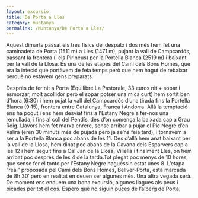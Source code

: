 ```yaml
---
layout: excursio
title: De Porta a Lles
category: muntanya
permalink: /Muntanya/De Porta a Lles/
---
```


Aquest dimarts passat els tres físics del despatx i dos més hem fet una
caminadeta de Porta (1511 m) a Lles (1471 m), pujant la vall de Campcardós,
passant la frontera (i els Pirineus) per la Portella Blanca (2519 m) i baixant
per la vall de la Llosa. És una de les etapes del Camí dels Bons Homes, que
era la inteció que portàvem de feia temps però que hem hagut de rebaixar
perquè no estàvem gens preparats.

Després de fer nit a Porta (Equilibre La Pastorale, 33 euros nit + sopar i
esmorzar, molt acollidor però el sopar potser una mica curt) hem sortit ben
d’hora (6:30) i hem pujat la vall del Campcardós d’una tirada fins la Portella
Blanca (9:15), frontera entre Catalunya, França i Andorra. Allà la temptació
ens ha pogut i ens hem desviat fins a l’Estany Negre a fer-nos una remullada,
i fins al coll del Pendís, des d’on comença la baixada cap a Grau Roig.
Llavors hem fet marxa enrere, sense arribar a pujar el Pic Negre d’en Valira
(eren 30 minuts més de pujada però ja se’ns feia tard), i tornàvem a ser a la
Portella Blanca poc abans de les 11. Des d’allà hem anat baixant per la vall
de la Llosa, hem dinat poc abans de la Cavana dels Esparvers cap a les 12 i
hem seguit fins a Cal Jan de la Llosa, Viliella i finalment Lles, on hem
arribat poc després de les 4 de la tarda.Tot plegat poc menys de 10 hores, que
sense fer el tonto per l’Estany Negre haguéssin estat unes 8. L’etapa “real”
proposada pel Camí dels Bons Homes, Bellver-Porta, està marcada de 8h 30′ però
en realitat en deuen ser algunes més. Una altra vegada serà. De moment ens
enduem una bona excursió, algunes llagues als peus i picades per tot el cos.
Espero que no siguin puces de l’alberg de Porta.

